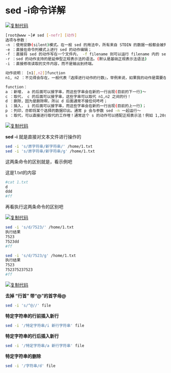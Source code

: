 # sed -i命令详解

[![复制代码](https://common.cnblogs.com/images/copycode.gif)](javascript:void(0);)

```sh
[root@www ~]# sed [-nefr] [动作]
选项与参数：
-n ：使用安静(silent)模式。在一般 sed 的用法中，所有来自 STDIN 的数据一般都会被列出到终端上。但如果加上 -n 参数后，则只有经过sed 特殊处理的那一行(或者动作)才会被列出来。
-e ：直接在命令列模式上进行 sed 的动作编辑；
-f ：直接将 sed 的动作写在一个文件内， -f filename 则可以运行 filename 内的 sed 动作；
-r ：sed 的动作支持的是延伸型正规表示法的语法。(默认是基础正规表示法语法)
-i ：直接修改读取的文件内容，而不是输出到终端。

动作说明： [n1[,n2]]function
n1, n2 ：不见得会存在，一般代表『选择进行动作的行数』，举例来说，如果我的动作是需要在 10 到 20 行之间进行的，则『 10,20[动作行为] 』

function：
a ：新增， a 的后面可以接字串，而这些字串会在新的一行出现(目前的下一行)～
c ：取代， c 的后面可以接字串，这些字串可以取代 n1,n2 之间的行！
d ：删除，因为是删除啊，所以 d 后面通常不接任何咚咚；
i ：插入， i 的后面可以接字串，而这些字串会在新的一行出现(目前的上一行)；
p ：列印，亦即将某个选择的数据印出。通常 p 会与参数 sed -n 一起运行～
s ：取代，可以直接进行取代的工作哩！通常这个 s 的动作可以搭配正规表示法！例如 1,20s/old/new/g 就是啦！
```

[![复制代码](https://common.cnblogs.com/images/copycode.gif)](javascript:void(0);)



**sed -i** 就是直接对文本文件进行操作的

```sh
sed -i 's/原字符串/新字符串/' /home/1.txt
sed -i 's/原字符串/新字符串/g' /home/1.txt
```


这两条命令的区别就是，看示例吧

这是1.txt的内容

```sh
#cat 1.txt
d
ddd
#ff
```

再看执行这两条命令的区别吧

[![复制代码](https://common.cnblogs.com/images/copycode.gif)](javascript:void(0);)

```sh
sed -i 's/d/7523/' /home/1.txt
执行结果
7523
7523dd
#ff

sed -i 's/d/7523/g' /home/1.txt
执行结果
7523
752375237523
#ff
```

[![复制代码](https://common.cnblogs.com/images/copycode.gif)](javascript:void(0);)

 

**去掉 “行首” 带“@”的首字母@**

```sh
sed -i 's/^@//' file
```

 

**特定字符串的行前插入新行**

```sh
sed -i '/特定字符串/i 新行字符串' file
```

 

**特定字符串的行后插入新行**

```sh
sed -i '/特定字符串/a 新行字符串' file
```

 

**特定字符串的删除**

```sh
sed -i '/字符串/d' file
```
